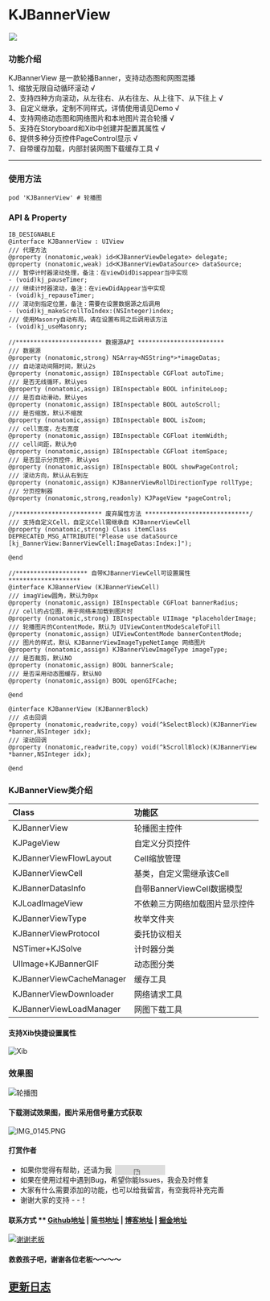# KJBannerView

<p align="left">
<img src="https://p3-juejin.byteimg.com/tos-cn-i-k3u1fbpfcp/1daa64e6ce7f4bed94ba147a8380a2ae~tplv-k3u1fbpfcp-zoom-1.image" width="" hspace="1px">
</p>

### 功能介绍
KJBannerView 是一款轮播Banner，支持动态图和网图混播  
1、缩放无限自动循环滚动  √    
2、支持四种方向滚动，从左往右、从右往左、从上往下、从下往上  √  
3、自定义继承，定制不同样式，详情使用请见Demo  √  
4、支持网络动态图和网络图片和本地图片混合轮播  √  
5、支持在Storyboard和Xib中创建并配置其属性  √  
6、提供多种分页控件PageControl显示  √  
7、自带缓存加载，内部封装网图下载缓存工具  √  

----------------------------------------

### 使用方法
```
pod 'KJBannerView' # 轮播图 
```

### API & Property
```
IB_DESIGNABLE
@interface KJBannerView : UIView
/// 代理方法
@property (nonatomic,weak) id<KJBannerViewDelegate> delegate;
@property (nonatomic,weak) id<KJBannerViewDataSource> dataSource;
/// 暂停计时器滚动处理，备注：在viewDidDisappear当中实现
- (void)kj_pauseTimer;
/// 继续计时器滚动，备注：在viewDidAppear当中实现
- (void)kj_repauseTimer;
/// 滚动到指定位置，备注：需要在设置数据源之后调用
- (void)kj_makeScrollToIndex:(NSInteger)index;
/// 使用Masonry自动布局，请在设置布局之后调用该方法
- (void)kj_useMasonry;

//************************ 数据源API ************************
/// 数据源
@property (nonatomic,strong) NSArray<NSString*>*imageDatas;
/// 自动滚动间隔时间，默认2s
@property (nonatomic,assign) IBInspectable CGFloat autoTime;
/// 是否无线循环，默认yes
@property (nonatomic,assign) IBInspectable BOOL infiniteLoop;
/// 是否自动滑动，默认yes
@property (nonatomic,assign) IBInspectable BOOL autoScroll;
/// 是否缩放，默认不缩放
@property (nonatomic,assign) IBInspectable BOOL isZoom;
/// cell宽度，左右宽度
@property (nonatomic,assign) IBInspectable CGFloat itemWidth;
/// cell间距，默认为0
@property (nonatomic,assign) IBInspectable CGFloat itemSpace;
/// 是否显示分页控件，默认yes
@property (nonatomic,assign) IBInspectable BOOL showPageControl;
/// 滚动方向，默认从右到左
@property (nonatomic,assign) KJBannerViewRollDirectionType rollType;
/// 分页控制器
@property (nonatomic,strong,readonly) KJPageView *pageControl;

//************************ 废弃属性方法 *****************************/
/// 支持自定义Cell，自定义Cell需继承自 KJBannerViewCell
@property (nonatomic,strong) Class itemClass DEPRECATED_MSG_ATTRIBUTE("Please use dataSource [kj_BannerView:BannerViewCell:ImageDatas:Index:]");

@end

//******************** 自带KJBannerViewCell可设置属性 ********************
@interface KJBannerView (KJBannerViewCell)
/// imagView圆角，默认为0px
@property (nonatomic,assign) IBInspectable CGFloat bannerRadius;
/// cell的占位图，用于网络未加载到图片时
@property (nonatomic,strong) IBInspectable UIImage *placeholderImage;
/// 轮播图片的ContentMode，默认为 UIViewContentModeScaleToFill
@property (nonatomic,assign) UIViewContentMode bannerContentMode;
/// 图片的样式，默认 KJBannerViewImageTypeNetIamge 网络图片
@property (nonatomic,assign) KJBannerViewImageType imageType;
/// 是否裁剪，默认NO
@property (nonatomic,assign) BOOL bannerScale;
/// 是否采用动态图缓存，默认NO
@property (nonatomic,assign) BOOL openGIFCache;

@end

@interface KJBannerView (KJBannerBlock)
/// 点击回调
@property (nonatomic,readwrite,copy) void(^kSelectBlock)(KJBannerView *banner,NSInteger idx);
/// 滚动回调
@property (nonatomic,readwrite,copy) void(^kScrollBlock)(KJBannerView *banner,NSInteger idx);

@end
```

### KJBannerView类介绍
| Class | 功能区 |
| :--- | :--- |
| KJBannerView | 轮播图主控件 |
| KJPageView | 自定义分页控件 |
| KJBannerViewFlowLayout | Cell缩放管理 |
| KJBannerViewCell | 基类，自定义需继承该Cell |
| KJBannerDatasInfo | 自带BannerViewCell数据模型 |
| KJLoadImageView | 不依赖三方网络加载图片显示控件 |
| KJBannerViewType | 枚举文件夹 |
| KJBannerViewProtocol | 委托协议相关 |
| NSTimer+KJSolve | 计时器分类 |
| UIImage+KJBannerGIF | 动态图分类 |
| KJBannerViewCacheManager | 缓存工具 |
| KJBannerViewDownloader | 网络请求工具 |
| KJBannerViewLoadManager | 网图下载工具 |

#### 支持Xib快捷设置属性
![Xib](https://upload-images.jianshu.io/upload_images/1933747-0c4b715868e47746.png?imageMogr2/auto-orient/strip%7CimageView2/2/w/666)

### 效果图
![轮播图](https://upload-images.jianshu.io/upload_images/1933747-2e51515ae91af6d4.png?imageMogr2/auto-orient/strip%7CimageView2/2/w/666)

#### 下载测试效果图，图片采用信号量方式获取
![IMG_0145.PNG](https://upload-images.jianshu.io/upload_images/1933747-ea228edad91a2dcd.PNG?imageMogr2/auto-orient/strip%7CimageView2/2/w/666)


#### <a id="打赏作者"></a>打赏作者
<!--user:用户名 repo:仓库名字 type:star count:数量-->
* 如果你觉得有帮助，还请为我 <iframe
style="margin-left: 2px; margin-bottom:-5px;"
frameborder="0" scrolling="0" width="100px" height="20px"
src="https://ghbtns.com/github-btn.html?user=yangKJ&repo=KJBannerViewDemo&type=star&count=true" ></iframe>   
* 如果在使用过程中遇到Bug，希望你能Issues，我会及时修复  
* 大家有什么需要添加的功能，也可以给我留言，有空我将补充完善  
* 谢谢大家的支持 - -！  

#### 联系方式 ** [Github地址](https://github.com/yangKJ) | [简书地址](https://www.jianshu.com/u/c84c00476ab6) | [博客地址](https://blog.csdn.net/qq_34534179) | [掘金地址](https://juejin.cn/user/1987535102554472/posts)

[![谢谢老板](https://upload-images.jianshu.io/upload_images/1933747-879572df848f758a.png?imageMogr2/auto-orient/strip%7CimageView2/2/w/1240)](https://github.com/yangKJ/KJBannerViewDemo)

#### 救救孩子吧，谢谢各位老板～～～～

## <a id="更新日志"></a>[更新日志](https://github.com/yangKJ/KJBannerViewDemo/blob/master/CHANGELOG.md)
